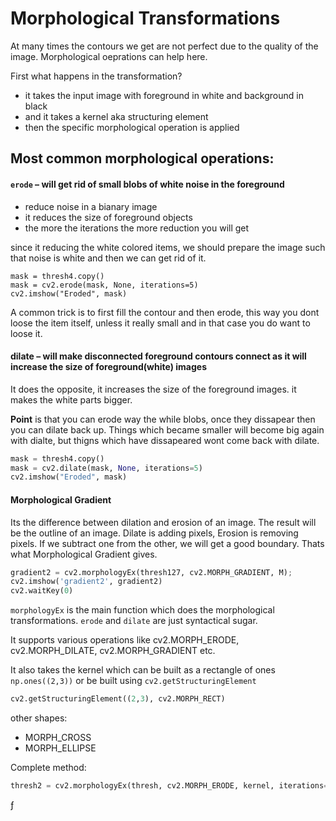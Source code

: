 # Morphological Transformations

At many times the contours we get are not perfect due to the quality of the image. Morphological oeprations can help here. 

First what happens in the transformation?

- it takes the input image with foreground in white and background in black
- and it takes a kernel aka structuring element
- then the specific morphological operation is applied

## Most common morphological operations:

#### `erode` – will get rid of small blobs of white noise in the foreground

- reduce noise in a bianary image 
- it reduces the size of foreground objects 
- the more the iterations the more reduction you will get

since it reducing the white colored items, we should prepare the image such that noise is white and then we can get rid of it.

```
mask = thresh4.copy()
mask = cv2.erode(mask, None, iterations=5)
cv2.imshow("Eroded", mask)
```

A common trick is to first fill the contour and then erode, this way you dont loose the item itself, unless it really small and in that case you do want to loose it.

#### dilate – will make disconnected foreground contours connect as it will increase the size of foreground(white) images

It does the opposite, it increases the size of the foreground images.
it makes the white parts bigger.

__Point__ is that you can erode way the while blobs, once they dissapear then you can dilate back up. Things which became smaller will become big again with dialte, but thigns which have dissapeared wont come back with dilate.

```python
mask = thresh4.copy()
mask = cv2.dilate(mask, None, iterations=5)
cv2.imshow("Eroded", mask)
```

#### Morphological Gradient

Its the difference between dilation and erosion of an image.
The result will be the outline of an image.
Dilate is adding pixels, Erosion is removing pixels. If we subtract one from the other, we will get a good boundary. Thats what Morphological Gradient gives.

```python
gradient2 = cv2.morphologyEx(thresh127, cv2.MORPH_GRADIENT, M);
cv2.imshow('gradient2', gradient2)
cv2.waitKey(0)
```

`morphologyEx` is the main function which does the morphological transformations. `erode` and `dilate` are just syntactical sugar.

It supports various operations like cv2.MORPH_ERODE, cv2.MORPH_DILATE, cv2.MORPH_GRADIENT etc.

It also takes the kernel which can be built as a rectangle of ones `np.ones((2,3))` or be built using `cv2.getStructuringElement`

```python
cv2.getStructuringElement((2,3), cv2.MORPH_RECT)
```

other shapes:
- MORPH_CROSS
- MORPH_ELLIPSE

Complete method:

```python
thresh2 = cv2.morphologyEx(thresh, cv2.MORPH_ERODE, kernel, iterations=1)
```

ƒ